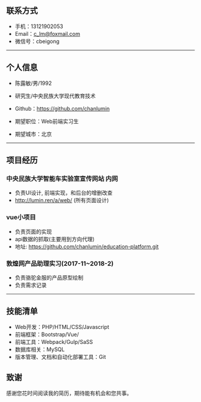 ## 联系方式
- 手机：13121902053 
- Email：c_lm@foxmail.com 
- 微信号：cbeigong

---

## 个人信息

- 陈露敏/男/1992 
- 研究生/中央民族大学现代教育技术 
- Github：https://github.com/chanlumin 

- 期望职位：Web前端实习生
- 期望城市：北京

---

## 项目经历

### 中央民族大学智能车实验室宣传网站 内网
- 负责UI设计, 前端实现，和后台的增删改查 
- http://lumin.ren/a/web/ (所有页面设计)


### vue小项目
- 负责页面的实现
- api数据的抓取(主要用到方向代理)
- 地址: https://github.com/chanlumin/education-platform.git

### 敦煌网产品助理实习(2017-11~2018-2)
- 负责骆驼金服的产品原型绘制
- 负责需求记录

---

## 技能清单

- Web开发：PHP/HTML/CSS/Javascript
- 前端框架：Bootstrap/Vue/
- 前端工具：Webpack/Gulp/SaSS
- 数据库相关：MySQL
- 版本管理、文档和自动化部署工具：Git

## 致谢
感谢您花时间阅读我的简历，期待能有机会和您共事。